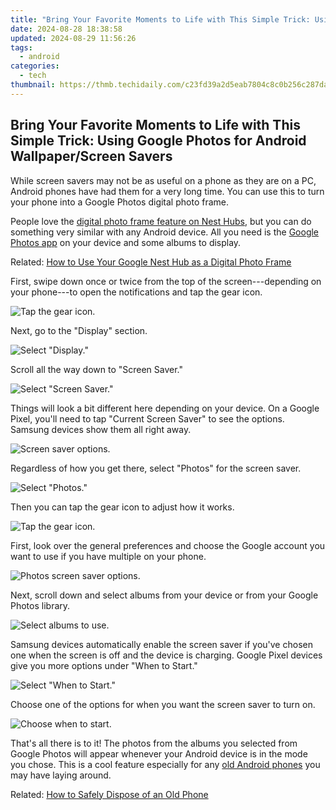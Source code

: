 ```yaml
---
title: "Bring Your Favorite Moments to Life with This Simple Trick: Using Google Photos for Android Wallpaper/Screen Savers"
date: 2024-08-28 18:38:58
updated: 2024-08-29 11:56:26
tags:
  - android
categories:
  - tech
thumbnail: https://thmb.techidaily.com/c23fd39a2d5eab7804c8c0b256c287da5a7d97c2d7588b0ef8db354da07eb1bf.jpg
---
```


## Bring Your Favorite Moments to Life with This Simple Trick: Using Google Photos for Android Wallpaper/Screen Savers

While screen savers may not be as useful on a phone as they are on a PC, Android phones have had them for a very long time. You can use this to turn your phone into a Google Photos digital photo frame.

 People love the [digital photo frame feature on Nest Hubs](https://tech-hub.techidaily.com/can-chatgpts-humor-bring-a-giggle-exploring-the-power-of-ai-in-comedy/), but you can do something very similar with any Android device. All you need is the [Google Photos app](https://www.anrdoezrs.net/links/3607085/type/dlg/sid/UUhtgUeUpU206197/https://play.google.com/store/apps/details?id=com.google.android.apps.photos) on your device and some albums to display.

Related: [How to Use Your Google Nest Hub as a Digital Photo Frame](https://tech-hub.techidaily.com/can-chatgpts-humor-bring-a-giggle-exploring-the-power-of-ai-in-comedy/) 

 First, swipe down once or twice from the top of the screen---depending on your phone---to open the notifications and tap the gear icon.

![Tap the gear icon.](https://static1.howtogeekimages.com/wordpress/wp-content/uploads/2022/03/2022-03-29_17-02-41.jpg?trim=1,1&amp;bg-color=000&amp;pad=1,1) 

 Next, go to the "Display" section.

![Select "Display."](https://static1.howtogeekimages.com/wordpress/wp-content/uploads/2022/04/2022-04-20_12-24-15.jpg) 

 Scroll all the way down to "Screen Saver."

![Select "Screen Saver."](https://static1.howtogeekimages.com/wordpress/wp-content/uploads/2022/04/2022-04-20_12-26-08.jpg) 

 Things will look a bit different here depending on your device. On a Google Pixel, you'll need to tap "Current Screen Saver" to see the options. Samsung devices show them all right away.

![Screen saver options.](https://static1.howtogeekimages.com/wordpress/wp-content/uploads/2022/04/2022-04-20_12-27-11.jpg) 

 Regardless of how you get there, select "Photos" for the screen saver.

![Select "Photos."](https://static1.howtogeekimages.com/wordpress/wp-content/uploads/2022/04/2022-04-20_12-30-12.jpg) 

 Then you can tap the gear icon to adjust how it works.

![Tap the gear icon.](https://static1.howtogeekimages.com/wordpress/wp-content/uploads/2022/04/2022-04-20_12-30-47.jpg) 

 First, look over the general preferences and choose the Google account you want to use if you have multiple on your phone.

![Photos screen saver options.](https://static1.howtogeekimages.com/wordpress/wp-content/uploads/2022/04/2022-04-20_12-31-57.jpg) 

 Next, scroll down and select albums from your device or from your Google Photos library.

![Select albums to use.](https://static1.howtogeekimages.com/wordpress/wp-content/uploads/2022/04/2022-04-20_12-33-03.jpg) 

 Samsung devices automatically enable the screen saver if you've chosen one when the screen is off and the device is charging. Google Pixel devices give you more options under "When to Start."

![Select "When to Start."](https://static1.howtogeekimages.com/wordpress/wp-content/uploads/2022/04/2022-04-20_12-37-19.jpg) 

 Choose one of the options for when you want the screen saver to turn on.

![Choose when to start.](https://static1.howtogeekimages.com/wordpress/wp-content/uploads/2022/04/2022-04-20_12-38-01.jpg) 

 That's all there is to it! The photos from the albums you selected from Google Photos will appear whenever your Android device is in the mode you chose. This is a cool feature especially for any [old Android phones](https://on-screen-recording.techidaily.com/2024-approved-strategies-for-replaying-group-conversations/) you may have laying around.

Related: [How to Safely Dispose of an Old Phone](https://on-screen-recording.techidaily.com/2024-approved-strategies-for-replaying-group-conversations/)

<ins class="adsbygoogle"
     style="display:block"
     data-ad-format="autorelaxed"
     data-ad-client="ca-pub-7571918770474297"
     data-ad-slot="1223367746"></ins>



<ins class="adsbygoogle"
     style="display:block"
     data-ad-client="ca-pub-7571918770474297"
     data-ad-slot="8358498916"
     data-ad-format="auto"
     data-full-width-responsive="true"></ins>
